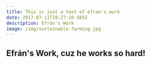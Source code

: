 ```yaml
---
title: This is just a test of efran's work
date: 2017-07-11T18:27:10.565Z
description: Efrán's Work
image: /img/sustainable-farming.jpg
---
```

## Efrán's Work, cuz he works so hard!



